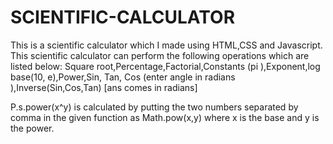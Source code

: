 # SCIENTIFIC-CALCULATOR
This is a scientific calculator which I made using HTML,CSS and Javascript.
This scientific calculator can perform the  following operations which are listed below: 
Square root,Percentage,Factorial,Constants (pi ),Exponent,log base(10, e),Power,Sin, Tan, Cos (enter angle in radians ),Inverse(Sin,Cos,Tan) [ans comes in radians]








P.s.power(x^y) is calculated by putting the two numbers separated by comma in the given function as
Math.pow(x,y) where x is the base and y is the power.
